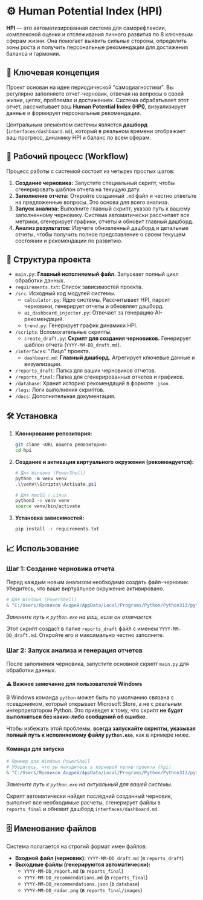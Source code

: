 # ⚙️ Human Potential Index (HPI)

**HPI** — это автоматизированная система для саморефлексии, комплексной оценки и отслеживания личного развития по 8 ключевым сферам жизни. Она помогает выявить сильные стороны, определить зоны роста и получить персональные рекомендации для достижения баланса и гармонии.

## 🌟 Ключевая концепция

Проект основан на идее периодической "самодиагностики". Вы регулярно заполняете отчет-черновик, отвечая на вопросы о своей жизни, целях, проблемах и достижениях. Система обрабатывает этот отчет, рассчитывает ваш **Human Potential Index (HPI)**, визуализирует данные и формирует персональные рекомендации.

Центральным элементом системы является **дашборд** (`interfaces/dashboard.md`), который в реальном времени отображает ваш прогресс, динамику HPI и баланс по всем сферам.

## 🚀 Рабочий процесс (Workflow)

Процесс работы с системой состоит из четырех простых шагов:

1.  **Создание черновика:** Запустите специальный скрипт, чтобы сгенерировать шаблон отчета на текущую дату.
2.  **Заполнение отчета:** Откройте созданный `.md` файл и честно ответьте на предложенные вопросы. Это основа для всего анализа.
3.  **Запуск анализа:** Выполните главный скрипт, указав путь к вашему заполненному черновику. Система автоматически рассчитает все метрики, сгенерирует графики, отчеты и обновит главный дашборд.
4.  **Анализ результатов:** Изучите обновленный дашборд и детальные отчеты, чтобы получить полное представление о своем текущем состоянии и рекомендации по развитию.

## 📂 Структура проекта

-   `main.py`: **Главный исполняемый файл.** Запускает полный цикл обработки данных.
-   `requirements.txt`: Список зависимостей проекта.
-   `/src`: Исходный код модулей системы.
    -   `calculator.py`: Ядро системы. Рассчитывает HPI, парсит черновики, генерирует отчеты и обновляет дашборд.
    -   `ai_dashboard_injector.py`: Отвечает за генерацию AI-рекомендаций.
    -   `trend.py`: Генерирует график динамики HPI.
-   `/scripts`: Вспомогательные скрипты.
    -   `create_draft.py`: **Скрипт для создания черновиков.** Генерирует шаблон отчета (`YYYY-MM-DD_draft.md`).
-   `/interfaces`: "Лицо" проекта.
    -   `dashboard.md`: **Главный дашборд.** Агрегирует ключевые данные и визуализации.
-   `/reports_draft`: Папка для ваших черновиков отчетов.
-   `/reports_final`: Папка для сгенерированных отчетов и графиков.
-   `/database`: Хранит историю рекомендаций в формате `.json`.
-   `/logs`: Логи выполнения скриптов.
-   `/docs`: Дополнительная документация.

## 🛠️ Установка

1.  **Клонирование репозитория:**
    ```bash
    git clone <URL вашего репозитория>
    cd hpi
    ```
2.  **Создание и активация виртуального окружения (рекомендуется):**
    ```powershell
    # Для Windows (PowerShell)
    python -m venv venv
    .\\venv\\Scripts\\Activate.ps1
    ```
    ```bash
    # Для macOS / Linux
    python3 -m venv venv
    source venv/bin/activate
    ```
3.  **Установка зависимостей:**
    ```bash
    pip install -r requirements.txt
    ```

## 📈 Использование

### Шаг 1: Создание черновика отчета

Перед каждым новым анализом необходимо создать файл-черновик. Убедитесь, что ваше виртуальное окружение активировано.

```powershell
# Для Windows (PowerShell)
& "C:/Users/Яровиков Андрей/AppData/Local/Programs/Python/Python313/python.exe" scripts/create_draft.py
```
*Замените путь к `python.exe` на ваш, если он отличается.*

Этот скрипт создаст в папке `reports_draft` файл с именем `YYYY-MM-DD_draft.md`. Откройте его и максимально честно заполните.

### Шаг 2: Запуск анализа и генерация отчетов

После заполнения черновика, запустите основной скрипт `main.py` для обработки данных.

#### ⚠️ Важное замечание для пользователей Windows

В Windows команда `python` может быть по умолчанию связана с псевдонимом, который открывает Microsoft Store, а не с реальным интерпретатором Python. Это приведет к тому, что скрипт **не будет выполняться без каких-либо сообщений об ошибке**.

Чтобы избежать этой проблемы, **всегда запускайте скрипты, указывая полный путь к исполняемому файлу `python.exe`**, как в примере ниже.

#### Команда для запуска

```powershell
# Пример для Windows PowerShell
# Убедитесь, что вы находитесь в корневой папке проекта (hpi)
& "C:/Users/Яровиков Андрей/AppData/Local/Programs/Python/Python313/python.exe" main.py
```
*Замените путь к `python.exe` на актуальный для вашей системы.*

Скрипт автоматически найдет последний созданный черновик, выполнит все необходимые расчеты, сгенерирует файлы в `reports_final` и обновит дашборд `interfaces/dashboard.md`.

## 🗄️ Именование файлов

Система полагается на строгий формат имен файлов:

-   **Входной файл (черновик):** `YYYY-MM-DD_draft.md` (в `reports_draft`)
-   **Выходные файлы (генерируются автоматически):**
    -   `YYYY-MM-DD_report.md` (в `reports_final`)
    -   `YYYY-MM-DD_recommendations.md` (в `reports_final`)
    -   `YYYY-MM-DD_recommendations.json` (в `database`)
    -   `YYYY-MM-DD_radar.png` (в `reports_final/images`)